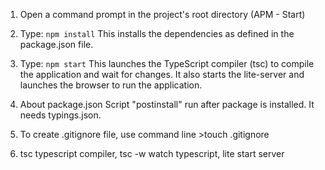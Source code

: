 1) Open a command prompt in the project's root directory (APM - Start)

2) Type: `npm install`
    This installs the dependencies as defined in the package.json file.
    
3) Type: `npm start`
    This launches the TypeScript compiler (tsc) to compile the application and wait for changes. 
    It also starts the lite-server and launches the browser to run the application.
    
4) About package.json
    Script "postinstall" run after package is installed. It needs typings.json.
    
5) To create .gitignore file, use command line
    \>touch .gitignore
    
6) tsc typescript compiler, tsc -w watch typescript, lite start server

